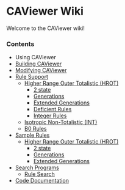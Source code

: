 # CAViewer Wiki
Welcome to the CAViewer wiki!

### Contents
* Using CAViewer
* [Building CAViewer](Building-CAViewer.md)
* [Modifying CAViewer](Modifying-CAViewer.md)
* [Rule Support](Rule-Support.md)
  * [Higher Range Outer Totalistic (HROT)](Rule-Support.md#higher-range-outer-totalistic-hrot)
     * [2 state](Rule-Support.md#2-state)
     * [Generations](Rule-Support.md#generations)
     * [Extended Generations](Rule-Support.md#extended-generations)
     * [Deficient Rules](Rule-Support.md#deficient-rules)
     * [Integer Rules](Rule-Support.md#integer-rules)
  * [Isotropic Non-Totalistic (INT)](Rule-Support.md#isotropic-non-totalistic-int)
  * [B0 Rules](Rule-Support.md#b0-rules)
* [Sample Rules](Sample-Rules.md)
  * [Higher Range Outer Totalistic (HROT)](Sample-Rules.md#higher-range-outer-totalistic-hrot)
     * [2 state](Sample-Rules.md#2-state)
     * [Generations](Sample-Rules.md#generations)
     * [Extended Generations](Sample-Rules.md#extended-generations)
* [Search Programs](Search-Programs.md)
  * [Rule Search](Search-Programs.md#rule-search)
* [Code Documentation](../javadoc/index.html)